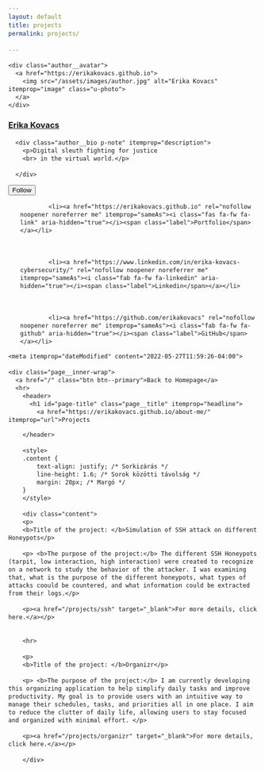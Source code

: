 ```yaml
---
layout: default
title: projects
permalink: projects/

---
```




<div id="main" role="main">
  
  <div class="sidebar sticky">
  


<div itemscope itemtype="https://schema.org/Person" class="h-card">

  
    <div class="author__avatar">
      <a href="https://erikakovacs.github.io">
        <img src="/assets/images/author.jpg" alt="Erika Kovacs" itemprop="image" class="u-photo">
      </a>
    </div>
  

  <div class="author__content">
    <h3 class="author__name p-name" itemprop="name">
      <a class="u-url" rel="me" href="https://erikakovacs.github.io" itemprop="url">Erika Kovacs</a>
    </h3>
    
      <div class="author__bio p-note" itemprop="description">
        <p>Digital sleuth fighting for justice 
        <br> in the virtual world.</p>

      </div>
    
  </div>

  <div class="author__urls-wrapper">
    <button class="btn btn--inverse">Follow</button>
    <ul class="author__urls social-icons">
      
         
        
          
            <li><a href="https://erikakovacs.github.io" rel="nofollow noopener noreferrer me" itemprop="sameAs"><i class="fas fa-fw fa-link" aria-hidden="true"></i><span class="label">Portfolio</span></a></li>
          
        
          
            <li><a href="https://www.linkedin.com/in/erika-kovacs-cybersecurity/" rel="nofollow noopener noreferrer me" itemprop="sameAs"><i class="fab fa-fw fa-linkedin" aria-hidden="true"></i><span class="label">Linkedin</span></a></li>
          
        
          
            <li><a href="https://github.com/erikakovacs" rel="nofollow noopener noreferrer me" itemprop="sameAs"><i class="fab fa-fw fa-github" aria-hidden="true"></i><span class="label">GitHub</span></a></li>
          
        
  </ul>
  </div>
</div>

  
  </div>

  

  <article class="page" itemscope itemtype="https://schema.org/CreativeWork">
    <meta itemprop="headline" content="Projects">
    <meta itemprop="description" content="Explore my portfolio as a cybersecurity professional, showcasing my expertise in protecting digital assets.">
    
    <meta itemprop="dateModified" content="2022-05-27T11:59:26-04:00">

    <div class="page__inner-wrap">
      <a href="/" class="btn btn--primary">Back to Homepage</a>
      <hr>
        <header>
          <h1 id="page-title" class="page__title" itemprop="headline">
            <a href="https://erikakovacs.github.io/about-me/" itemprop="url">Projects
</a>
          </h1>
          


        </header>

        <style>
        .content {
            text-align: justify; /* Sorkizárás */
            line-height: 1.6; /* Sorok közötti távolság */
            margin: 20px; /* Margó */
        }
        </style>
      
        <div class="content">   
        <p>
        <b>Title of the project: </b>Simulation of SSH attack on different Honeypots</p>

        <p> <b>The purpose of the project:</b> The different SSH Honeypots (tarpit, low interaction, high interaction) were created to recognize on a network to study the behavior of the attacker. I was examining that, what is the purpose of the different honeypots, what types of attacks coould be countered, and what information could be extracted from their logs.</p>

        <p><a href="/projects/ssh" target="_blank">For more details, click here.</a></p>

        
        <hr>

        <p>
        <b>Title of the project: </b>Organizr</p>

        <p> <b>The purpose of the project:</b> I am currently developing this organizing application to help simplify daily tasks and improve productivity. My goal is to provide users with an intuitive way to manage their schedules, tasks, and priorities all in one place. I aim to reduce the clutter of daily life, allowing users to stay focused and organized with minimal effort. </p>

        <p><a href="/projects/organizr" target="_blank">For more details, click here.</a></p>

        </div>